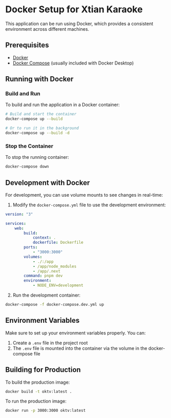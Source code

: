 # Docker Setup for Xtian Karaoke

This application can be run using Docker, which provides a consistent environment across different machines.

## Prerequisites

-   [Docker](https://docs.docker.com/get-docker/)
-   [Docker Compose](https://docs.docker.com/compose/install/) (usually included with Docker Desktop)

## Running with Docker

### Build and Run

To build and run the application in a Docker container:

```bash
# Build and start the container
docker-compose up --build

# Or to run it in the background
docker-compose up --build -d
```

### Stop the Container

To stop the running container:

```bash
docker-compose down
```

## Development with Docker

For development, you can use volume mounts to see changes in real-time:

1. Modify the `docker-compose.yml` file to use the development environment:

```yaml
version: "3"

services:
    web:
        build:
            context: .
            dockerfile: Dockerfile
        ports:
            - "3000:3000"
        volumes:
            - ./:/app
            - /app/node_modules
            - /app/.next
        command: pnpm dev
        environment:
            - NODE_ENV=development
```

2. Run the development container:

```bash
docker-compose -f docker-compose.dev.yml up
```

## Environment Variables

Make sure to set up your environment variables properly. You can:

1. Create a `.env` file in the project root
2. The `.env` file is mounted into the container via the volume in the docker-compose file

## Building for Production

To build the production image:

```bash
docker build -t oktv:latest .
```

To run the production image:

```bash
docker run -p 3000:3000 oktv:latest
```
